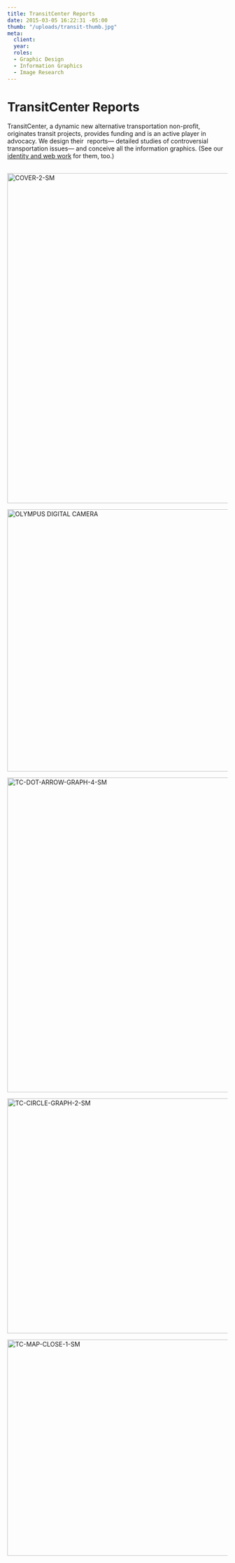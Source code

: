 ```yaml
---
title: TransitCenter Reports
date: 2015-03-05 16:22:31 -05:00
thumb: "/uploads/transit-thumb.jpg"
meta:
  client:
  year:
  roles:
  - Graphic Design
  - Information Graphics
  - Image Research
---
```


<h1 class="p1">TransitCenter Reports</h1>
<p class="p2">TransitCenter, a dynamic new alternative transportation non-profit, originates transit projects, provides funding and is an active player in advocacy. We design their<span class="Apple-converted-space">  </span>reports— detailed studies of controversial transportation issues— and conceive all the information graphics. (See our <a title="Transit Center" href="/portfolio/transit-center/"><span class="s1">identity and web work</span></a> for them, too.)


<p class="p2"> <img class="alignnone wp-image-1387 size-medium" src="{{ site.baseurl }}/assets/COVER-2-SM-590x754.jpg" alt="COVER-2-SM" width="590" height="754" />


<p class="p2"><img class="alignnone size-large wp-image-1388" src="{{ site.baseurl }}/assets/TC-PERSONAL-740x599.jpg" alt="OLYMPUS DIGITAL CAMERA" width="740" height="599" />


<p class="p2"><img class="alignnone wp-image-1389 size-medium" src="{{ site.baseurl }}/assets/TC-DOT-ARROW-GRAPH-4-SM-590x719.jpg" alt="TC-DOT-ARROW-GRAPH-4-SM" width="590" height="719" />


<p class="p2"><img class="alignnone size-large wp-image-1390" src="{{ site.baseurl }}/assets/TC-CIRCLE-GRAPH-2-SM-740x537.jpg" alt="TC-CIRCLE-GRAPH-2-SM" width="740" height="537" />


<p class="p2"><img class="alignnone size-large wp-image-1391" src="{{ site.baseurl }}/assets/TC-MAP-CLOSE-1-SM-740x494.jpg" alt="TC-MAP-CLOSE-1-SM" width="740" height="494" />
